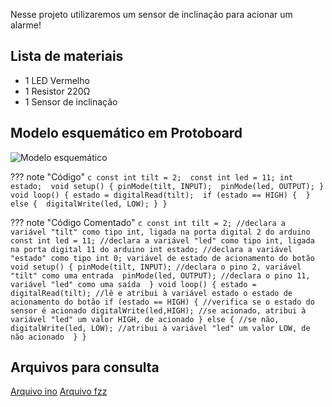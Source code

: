Nesse projeto utilizaremos um sensor de inclinação para acionar um alarme!

## Lista de materiais

 - 1 LED Vermelho
 - 1 Resistor 220Ω
 - 1 Sensor de inclinação

## Modelo esquemático em Protoboard

![Modelo esquemático][proj4png]

??? note "Código"
    ```c
    const int tilt = 2; 
    const int led = 11;
    int estado; 
    void setup() {
      pinMode(tilt, INPUT); 
      pinMode(led, OUTPUT);
    }
    void loop() {
      estado = digitalRead(tilt); 
      if (estado == HIGH) { 
      } else { 
        digitalWrite(led, LOW);
      }
    }
    ```

??? note "Código Comentado"
    ```c
    const int tilt = 2; //declara a variável "tilt" como tipo int, ligada na porta digital 2 do arduino 
    const int led = 11; //declara a variável "led" como tipo int, ligada na porta digital 11 do arduino
    int estado; //declara a variável "estado" como tipo int 0; variável de estado de acionamento do botão 
    void setup() {
      pinMode(tilt, INPUT); //declara o pino 2, variável "tilt" como uma entrada 
      pinMode(led, OUTPUT); //declara o pino 11, variável "led" como uma saída 
    }
    void loop() {
      estado = digitalRead(tilt); //lê e atribui à variável estado o estado de acionamento do botão
      if (estado == HIGH) { //verifica se o estado do sensor é acionado digitalWrite(led,HIGH); //se acionado, atribui à variável "led" um valor HIGH, de acionado
      } else { //se não, 
        digitalWrite(led, LOW); //atribui à variável "led" um valor LOW, de não acionado 
      }
    }
    ```

## Arquivos para consulta

[Arquivo ino][proj4ino]
[Arquivo fzz][proj4fzz]





[proj4png]: img/proj/proj4.png
[proj4ino]: arq/proj4.ino
[proj4fzz]: arq/proj4.fzz
